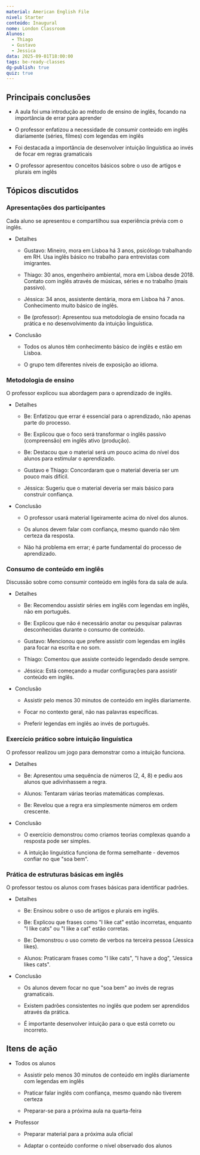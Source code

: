 ```yaml
---
material: American English File
nivel: Starter
conteúdo: Inaugural
nome: London Classroom
Alunos:
  - Thiago
  - Gustavo
  - Jessica
data: 2025-09-01T18:00:00
tags: be-ready-classes
dg-publish: true
quiz: true
---
```

## Principais conclusões

- A aula foi uma introdução ao método de ensino de inglês, focando na importância de errar para aprender
    
- O professor enfatizou a necessidade de consumir conteúdo em inglês diariamente (séries, filmes) com legendas em inglês
    
- Foi destacada a importância de desenvolver intuição linguística ao invés de focar em regras gramaticais
    
- O professor apresentou conceitos básicos sobre o uso de artigos e plurais em inglês
    

## Tópicos discutidos

### Apresentações dos participantes

Cada aluno se apresentou e compartilhou sua experiência prévia com o inglês.

- Detalhes
    
    - Gustavo: Mineiro, mora em Lisboa há 3 anos, psicólogo trabalhando em RH. Usa inglês básico no trabalho para entrevistas com imigrantes.
        
    - Thiago: 30 anos, engenheiro ambiental, mora em Lisboa desde 2018. Contato com inglês através de músicas, séries e no trabalho (mais passivo).
        
    - Jéssica: 34 anos, assistente dentária, mora em Lisboa há 7 anos. Conhecimento muito básico de inglês.
        
    - Be (professor): Apresentou sua metodologia de ensino focada na prática e no desenvolvimento da intuição linguística.
        
- Conclusão
    
    - Todos os alunos têm conhecimento básico de inglês e estão em Lisboa.
        
    - O grupo tem diferentes níveis de exposição ao idioma.
        

### Metodologia de ensino

O professor explicou sua abordagem para o aprendizado de inglês.

- Detalhes
    
    - Be: Enfatizou que errar é essencial para o aprendizado, não apenas parte do processo.
        
    - Be: Explicou que o foco será transformar o inglês passivo (compreensão) em inglês ativo (produção).
        
    - Be: Destacou que o material será um pouco acima do nível dos alunos para estimular o aprendizado.
        
    - Gustavo e Thiago: Concordaram que o material deveria ser um pouco mais difícil.
        
    - Jéssica: Sugeriu que o material deveria ser mais básico para construir confiança.
        
- Conclusão
    
    - O professor usará material ligeiramente acima do nível dos alunos.
        
    - Os alunos devem falar com confiança, mesmo quando não têm certeza da resposta.
        
    - Não há problema em errar; é parte fundamental do processo de aprendizado.
        

### Consumo de conteúdo em inglês

Discussão sobre como consumir conteúdo em inglês fora da sala de aula.

- Detalhes
    
    - Be: Recomendou assistir séries em inglês com legendas em inglês, não em português.
        
    - Be: Explicou que não é necessário anotar ou pesquisar palavras desconhecidas durante o consumo de conteúdo.
        
    - Gustavo: Mencionou que prefere assistir com legendas em inglês para focar na escrita e no som.
        
    - Thiago: Comentou que assiste conteúdo legendado desde sempre.
        
    - Jéssica: Está começando a mudar configurações para assistir conteúdo em inglês.
        
- Conclusão
    
    - Assistir pelo menos 30 minutos de conteúdo em inglês diariamente.
        
    - Focar no contexto geral, não nas palavras específicas.
        
    - Preferir legendas em inglês ao invés de português.
        

### Exercício prático sobre intuição linguística

O professor realizou um jogo para demonstrar como a intuição funciona.

- Detalhes
    
    - Be: Apresentou uma sequência de números (2, 4, 8) e pediu aos alunos que adivinhassem a regra.
        
    - Alunos: Tentaram várias teorias matemáticas complexas.
        
    - Be: Revelou que a regra era simplesmente números em ordem crescente.
        
- Conclusão
    
    - O exercício demonstrou como criamos teorias complexas quando a resposta pode ser simples.
        
    - A intuição linguística funciona de forma semelhante - devemos confiar no que "soa bem".
        

### Prática de estruturas básicas em inglês

O professor testou os alunos com frases básicas para identificar padrões.

- Detalhes
    
    - Be: Ensinou sobre o uso de artigos e plurais em inglês.
        
    - Be: Explicou que frases como "I like cat" estão incorretas, enquanto "I like cats" ou "I like a cat" estão corretas.
        
    - Be: Demonstrou o uso correto de verbos na terceira pessoa (Jessica likes).
        
    - Alunos: Praticaram frases como "I like cats", "I have a dog", "Jessica likes cats".
        
- Conclusão
    
    - Os alunos devem focar no que "soa bem" ao invés de regras gramaticais.
        
    - Existem padrões consistentes no inglês que podem ser aprendidos através da prática.
        
    - É importante desenvolver intuição para o que está correto ou incorreto.
        

## Itens de ação

- Todos os alunos
    
    - Assistir pelo menos 30 minutos de conteúdo em inglês diariamente com legendas em inglês
        
    - Praticar falar inglês com confiança, mesmo quando não tiverem certeza
        
    - Preparar-se para a próxima aula na quarta-feira
        
- Professor
    
    - Preparar material para a próxima aula oficial
        
    - Adaptar o conteúdo conforme o nível observado dos alunos